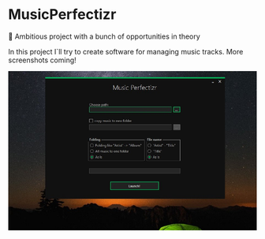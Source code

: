 # MusicPerfectizr
:musical_note: Ambitious project with a bunch of opportunities in theory

In this project I`ll try to create software for managing music tracks. More screenshots coming!

![Image alt](https://github.com/CandyOgre/MusicPerfectizr/raw/master/Screenshots/current.jpg)

